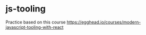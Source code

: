 # js-tooling
Practice based on this course https://egghead.io/courses/modern-javascript-tooling-with-react
